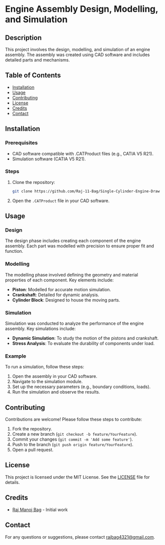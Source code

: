 # Engine Assembly Design, Modelling, and Simulation

## Description
This project involves the design, modelling, and simulation of an engine assembly. The assembly was created using CAD software and includes detailed parts and mechanisms.

## Table of Contents
- [Installation](#installation)
- [Usage](#usage)
- [Contributing](#contributing)
- [License](#license)
- [Credits](#credits)
- [Contact](#contact)

## Installation

### Prerequisites
- CAD software compatible with .CATProduct files (e.g., CATIA V5 R21).
- Simulation software (CATIA V5 R21).

### Steps
1. Clone the repository:
    ```sh
    git clone https://github.com/Raj-11-Bag/Single-Cylinder-Engine-Drawing-Assembly-and-Simulation-using-CATIA.git
    ```
2. Open the `.CATProduct` file in your CAD software.

## Usage

### Design
The design phase includes creating each component of the engine assembly. Each part was modelled with precision to ensure proper fit and function.

### Modelling
The modelling phase involved defining the geometry and material properties of each component. Key elements include:
- **Piston**: Modelled for accurate motion simulation.
- **Crankshaft**: Detailed for dynamic analysis.
- **Cylinder Block**: Designed to house the moving parts.

### Simulation
Simulation was conducted to analyze the performance of the engine assembly. Key simulations include:
- **Dynamic Simulation**: To study the motion of the pistons and crankshaft.
- **Stress Analysis**: To evaluate the durability of components under load.

### Example
To run a simulation, follow these steps:
1. Open the assembly in your CAD software.
2. Navigate to the simulation module.
3. Set up the necessary parameters (e.g., boundary conditions, loads).
4. Run the simulation and observe the results.

## Contributing
Contributions are welcome! Please follow these steps to contribute:
1. Fork the repository.
2. Create a new branch (`git checkout -b feature/YourFeature`).
3. Commit your changes (`git commit -m 'Add some feature'`).
4. Push to the branch (`git push origin feature/YourFeature`).
5. Open a pull request.

## License
This project is licensed under the MIT License. See the [LICENSE](LICENSE) file for details.

## Credits
- [Raj Manoj Bag](https://github.com/Raj-11-Bag) - Initial work

## Contact
For any questions or suggestions, please contact [rajbag4321@gmail.com](mailto:rajbag4321@gmail.com).
